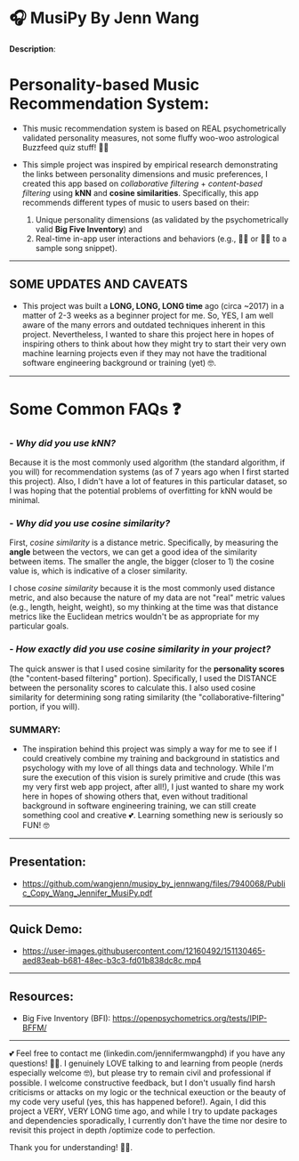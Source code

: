 # 🎧 MusiPy By Jenn Wang
**Description**: 


# Personality-based Music Recommendation System: 
- This music recommendation system is based on REAL psychometrically validated personality measures, not some fluffy woo-woo astrological Buzzfeed quiz stuff! 🔮🤓

- This simple project was inspired by empirical research demonstrating the links between personality dimensions and music preferences, I created this app based on _collaborative filtering_ + _content-based filtering_ using **kNN** and **cosine similarities**. Specifically, this app recommends different types of music to users based on their: 
  1) Unique personality dimensions (as validated by the psychometrically valid **Big Five Inventory**) and
  2) Real-time in-app user interactions and behaviors (e.g., 👍🏻 or 👎🏻 to a sample song snippet).
 
----------------------------------------------------------------------------------------------------------------
## **SOME UPDATES AND CAVEATS**

- This project was built a **LONG, LONG, LONG time** ago (circa ~2017) in a matter of 2-3 weeks as a beginner project for me. So, YES, I am well aware of the many errors and outdated techniques inherent in this project. Nevertheless, I wanted to share this project here in hopes of inspiring others to think about how they might try to start their very own machine learning projects even if they may not have the traditional software engineering background or training (yet) 🤓.

----------------------------------------------------------------------------------------
# **Some Common FAQs** ❓
### - *Why did you use kNN?*

  Because it is the most commonly used algorithm (the standard algorithm, if you will) for recommendation systems (as of 7 years ago when I first started this project). Also, I didn't have a lot of features in this particular dataset, so I was hoping that the potential problems of overfitting for kNN would be minimal. 

### - *Why did you use cosine similarity?*
  
  First, *cosine similarity* is a distance metric. Specifically, by measuring the **angle** between the vectors, we can get a good idea of the similarity between items. The smaller the angle, the bigger (closer to 1) the cosine value is, which is indicative of a closer similarity.

  
  I chose *cosine similarity* because it is the most commonly used distance metric, and also because the nature of my data are not "real" metric values (e.g., length, height, weight), so my thinking at the time was that distance metrics like the Euclidean metrics wouldn't be as appropriate for my particular goals. 

### - *How exactly did you use cosine similarity in your project?*

  The quick answer is that I used cosine similarity for the **personality scores** (the "content-based filtering" portion). Specifically, I used the DISTANCE between the personality scores to calculate this. I also used cosine similarity for determining song rating similarity (the "collaborative-filtering" portion, if you will).


### **SUMMARY**: 
- The inspiration behind this project was simply a way for me to see if I could creatively combine my training and background in statistics and psychology with my love of all things data and technology. While I'm sure the execution of this vision is surely primitive and crude (this was my very first web app project, after all!), I just wanted to share my work here in hopes of showing others that, even without traditional background in software engineering training, we can still create something cool and creative 💕. Learning something new is seriously so FUN! 🤓

--------------------------------------------------------------------------------------------------------------------------------------------------------------------------------------------------------
## **Presentation**: 

- https://github.com/wangjenn/musipy_by_jennwang/files/7940068/Public_Copy_Wang_Jennifer_MusiPy.pdf


--------------------------------------------------------------------------------------------------------------------------------------------------------------------------------------------------------
## Quick Demo: 
- https://user-images.githubusercontent.com/12160492/151130465-aed83eab-b681-48ec-b3c3-fd01b838dc8c.mp4


--------------------------------------------------------------------------------------------------------------------------------------------------------------------------------------------------------
## Resources: 
- Big Five Inventory (BFI): https://openpsychometrics.org/tests/IPIP-BFFM/


----------------------------------------------------------------------------------------------------------------
💕 Feel free to contact me (linkedin.com/jennifermwangphd) if you have any questions! 👍🏻. I genuinely LOVE talking to and learning from people (nerds especially welcome 🤓), but please try to remain civil and professional if possible. I welcome constructive feedback, but I don't usually find harsh criticisms or attacks on my logic or the technical exeuction or the beauty of my code very useful (yes, this has happened before!). Again, I did this project a VERY, VERY LONG time ago, and while I try to update packages and dependencies sporadically, I currently don't have the time nor desire to revisit this project in depth /optimize code to perfection. 

Thank you for understanding! 🙏🏻. 
